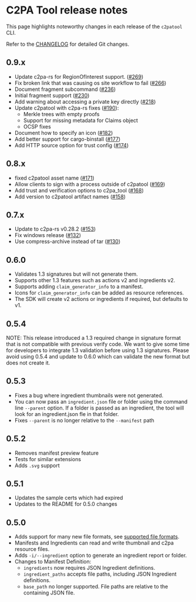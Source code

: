 # C2PA Tool release notes 

This page highlights noteworthy changes in each release of the `c2patool` CLI.

Refer to the [CHANGELOG](https://github.com/contentauth/c2pa-rs/blob/main/cli/CHANGELOG.md) for detailed Git changes.

## 0.9.x

* Update c2pa-rs for RegionOfInterest support. ([#269](https://github.com/contentauth/c2patool/pull/269))
* Fix broken link that was causing os site workflow to fail ([#266](https://github.com/contentauth/c2patool/pull/266))
* Document fragment subcommand ([#236](https://github.com/contentauth/c2patool/pull/236))
* Initial fragment support ([#230](https://github.com/contentauth/c2patool/pull/230))
* Add warning about accessing a private key directly ([#218](https://github.com/contentauth/c2patool/pull/218))
* Update c2patool with c2pa-rs fixes ([#190](https://github.com/contentauth/c2patool/pull/190)):
    - Merkle trees with empty proofs
    - Support for missing metadata for Claims object
    - OCSP fixes
* Document how to specify an icon ([#182](https://github.com/contentauth/c2patool/pull/182))
* Add better support for cargo-binstall ([#177](https://github.com/contentauth/c2patool/pull/177))
* Add HTTP source option for trust config ([#174](https://github.com/contentauth/c2patool/pull/174))

## 0.8.x

* fixed c2patool asset name ([#171](https://github.com/contentauth/c2patool/pull/171))
* Allow clients to sign with a process outside of c2patool ([#169](https://github.com/contentauth/c2patool/pull/169))
* Add trust and verification options to c2pa_tool ([#168](https://github.com/contentauth/c2patool/pull/168))
* Add version to c2patool artifact names ([#158](https://github.com/contentauth/c2patool/pull/158))

## 0.7.x

* Update to c2pa-rs v0.28.2 ([#153](https://github.com/contentauth/c2patool/pull/153))
* Fix windows release ([#132](https://github.com/contentauth/c2patool/pull/132))
* Use compress-archive instead of tar ([#130](https://github.com/contentauth/c2patool/pull/130))

## 0.6.0

* Validates 1.3 signatures but will not generate them.
* Supports other 1.3 features such as actions v2 and ingredients v2.
* Supports adding `claim_generator_info` to a manifest.
* Icons for `claim_generator_info` can be added as resource references.
* The SDK will create v2 actions or ingredients if required, but defaults to v1.

## 0.5.4

NOTE: This release introduced a 1.3 required change in signature format that is not compatible with previous verify code.
We want to give some time for developers to integrate 1.3 validation before using 1.3 signatures.
Please avoid using 0.5.4 and update to 0.6.0 which can validate the new format but does not create it.

## 0.5.3

* Fixes a bug where ingredient thumbnails were not generated.
* You can now pass an `ingredient.json` file or folder using the command line `--parent` option. If a folder is passed as an ingredient, the tool will look for an ingredient.json fle in that folder.
* Fixes `--parent` is no longer relative to the `--manifest` path

## 0.5.2

* Removes manifest preview feature
* Tests for similar extensions
* Adds `.svg` support

## 0.5.1

* Updates the sample certs which had expired
* Updates to the README for 0.5.0 changes

## 0.5.0

* Adds support for many new file formats, see [supported file formats](https://opensource.contentauthenticity.org/docs/c2patool/#supported-file-formats).
* Manifests and Ingredients can read and write thumbnail and c2pa resource files.
* Adds `-i/--ingredient` option to generate an ingredient report or folder.
* Changes to Manifest Definition:
    * `ingredients` now requires JSON Ingredient definitions.
	* `ingredient_paths` accepts file paths, including JSON Ingredient definitions.
    * `base_path` no longer supported. File paths are relative to the containing JSON file.
